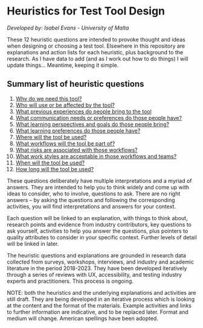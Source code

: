 # Heuristics for Test Tool Design
_Developed by: Isabel Evans - University of Malta_

These 12 heuristic questions are intended to provoke thought and ideas when designing or choosing a test tool. Elsewhere in this repository are explanations and action lists for each heuristic, plus background to the research. As I have data to add (and as I work out how to do things) I will update things... Meantime, keeping it simple.

## Summary list of heuristic questions
1. [Why do we need this tool?](H1-why-do-we-need-this-tool.md)
2. [Who will use or be affected by the tool?](H2-Who-will-use-or-be-affected-by-this-tool.md)
3. [What previous experiences do people bring to the tool](H3-What-previous-experiences-do-people-bring-to-the-tool.md)
4. [What communication needs or preferences do those people have?](H4-What-communication-needs-or-preferences-do-those-people-have.md)
5. [What learning perspectives and goals do those people bring?](H5-What-learning-perspectives-and-goals-do-those-people-bring.md)
6. [What learning preferences do those people have?](H6-What-learning-preferences-do-those-people-have.md)
7. [Where will the tool be used?](H7-Where-will-the-tool-be-used.md)
8. [What workflows will the tool be part of?](H8-What-workflows-will-the-tool-be-part-of.md)
9. [What risks are associated with those workflows?](H9-What-risks-are-associated-with-those-workflows.md)
10. [What work styles are acceptable in those workflows and teams?](H10-What-work-styles-are-acceptable-in-those-workflows-and-teams.md)
11. [When will the tool be used?](H11-When-will-the-tool-be-used.md)
12. [How long will the tool be used?](H12-How-long-will-the-tool-be-used.md)


These questions deliberately have multiple interpretations and a myriad of answers. They are intended to help you to think widely and come up with ideas to consider, who to involve, questions to ask. There are no right answers – by asking the questions and following the corresponding activities, you will find interpretations and answers for your context.

Each question will be linked to an explanation, with things to think about, research points and evidence from industry contributors, key questions to ask yourself, activities to help you answer the questions, plus pointers to quality attributes to consider in your specific context. Further levels of detail will be linked in later.

The heuristic questions and explanations are grounded in research data collected from surveys, workshops, interviews, and industry and academic literature in the period 2018-2023. They have been developed iteratively through a series of reviews with UX, accessibility, and testing industry experts and practitioners. This process is ongoing. 

NOTE: both the heuristics and the underlying explanations and activities are still draft. They are being developed in an iterative process which is looking at the content and the format of the materials. Example activities and links to further information are indicative, and to be replaced later. Format and medium will change. American spellings have been adopted.
